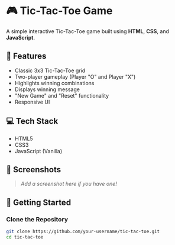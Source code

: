 # 🎮 Tic-Tac-Toe Game

A simple interactive Tic-Tac-Toe game built using **HTML**, **CSS**, and **JavaScript**.

## 🧩 Features

- Classic 3x3 Tic-Tac-Toe grid
- Two-player gameplay (Player "O" and Player "X")
- Highlights winning combinations
- Displays winning message
- "New Game" and "Reset" functionality
- Responsive UI

## 💻 Tech Stack

- HTML5
- CSS3
- JavaScript (Vanilla)

## 📸 Screenshots

> *Add a screenshot here if you have one!*

## 🚀 Getting Started

### Clone the Repository
```bash
git clone https://github.com/your-username/tic-tac-toe.git
cd tic-tac-toe
